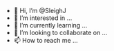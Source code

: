 - 👋 Hi, I’m @SleighJ
- 👀 I’m interested in ...
- 🌱 I’m currently learning ...
- 💞️ I’m looking to collaborate on ...
- 📫 How to reach me ...

<!---
SleighJ/SleighJ is a ✨ special ✨ repository because its `README.md` (this file) appears on your GitHub profile.
You can click the Preview link to take a look at your changes.
--->
